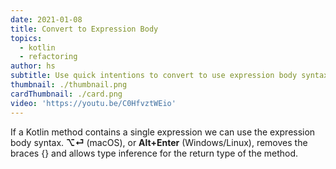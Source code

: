 ```yaml
---
date: 2021-01-08
title: Convert to Expression Body
topics:
  - kotlin
  - refactoring
author: hs
subtitle: Use quick intentions to convert to use expression body syntax
thumbnail: ./thumbnail.png
cardThumbnail: ./card.png
video: 'https://youtu.be/C0HfvztWEio'
---
```

If a Kotlin method contains a single expression we can use the expression body syntax. **⌥⏎** (macOS), or **Alt+Enter** (Windows/Linux), removes the braces {} and allows type inference for the return type of the method.
